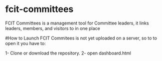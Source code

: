 # fcit-committees
FCIT Committees is a management tool for Committee leaders, it links leaders, members, and visitors to in one place


#How to Launch 
FCIT Commitees is not yet uploaded on a server, so to to open it you have to:

1- Clone or download the repository.
2- open dashboard.html
